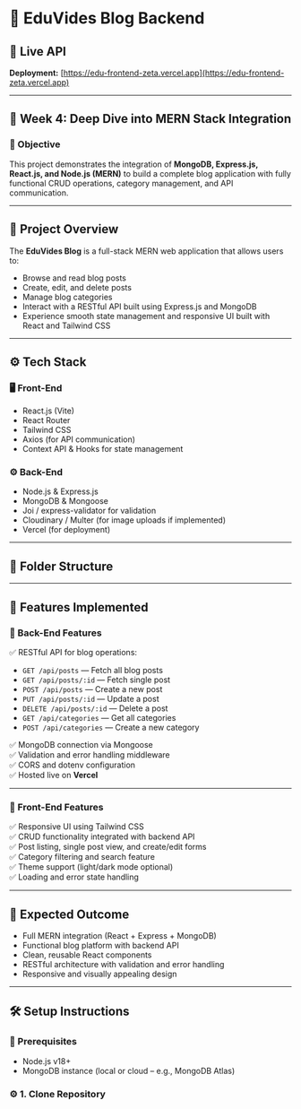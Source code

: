 # 📰 EduVides Blog Backend

## 🔗 Live API
**Deployment:** [https://edu-frontend-zeta.vercel.app](https://edu-frontend-zeta.vercel.app)

---

## 🔄 Week 4: Deep Dive into MERN Stack Integration

### 🚀 Objective
This project demonstrates the integration of **MongoDB, Express.js, React.js, and Node.js (MERN)** to build a complete blog application with fully functional CRUD operations, category management, and API communication.

---

## 📘 Project Overview
The **EduVides Blog** is a full-stack MERN web application that allows users to:
- Browse and read blog posts
- Create, edit, and delete posts
- Manage blog categories
- Interact with a RESTful API built using Express.js and MongoDB
- Experience smooth state management and responsive UI built with React and Tailwind CSS

---

## ⚙️ Tech Stack

### 🖥️ Front-End
- React.js (Vite)
- React Router
- Tailwind CSS
- Axios (for API communication)
- Context API & Hooks for state management

### ⚙️ Back-End
- Node.js & Express.js
- MongoDB & Mongoose
- Joi / express-validator for validation
- Cloudinary / Multer (for image uploads if implemented)
- Vercel (for deployment)

---

## 📂 Folder Structure





---

## 🧠 Features Implemented

### 🧩 Back-End Features
✅ RESTful API for blog operations:
- `GET /api/posts` — Fetch all blog posts  
- `GET /api/posts/:id` — Fetch single post  
- `POST /api/posts` — Create a new post  
- `PUT /api/posts/:id` — Update a post  
- `DELETE /api/posts/:id` — Delete a post  
- `GET /api/categories` — Get all categories  
- `POST /api/categories` — Create a new category  

✅ MongoDB connection via Mongoose  
✅ Validation and error handling middleware  
✅ CORS and dotenv configuration  
✅ Hosted live on **Vercel**

---

### 🎨 Front-End Features
✅ Responsive UI using Tailwind CSS  
✅ CRUD functionality integrated with backend API  
✅ Post listing, single post view, and create/edit forms  
✅ Category filtering and search feature  
✅ Theme support (light/dark mode optional)  
✅ Loading and error state handling  

---

## 🧪 Expected Outcome
- Full MERN integration (React + Express + MongoDB)
- Functional blog platform with backend API
- Clean, reusable React components
- RESTful architecture with validation and error handling
- Responsive and visually appealing design

---

## 🛠️ Setup Instructions

### 🔧 Prerequisites
- Node.js v18+  
- MongoDB instance (local or cloud – e.g., MongoDB Atlas)

### ⚙️ 1. Clone Repository

